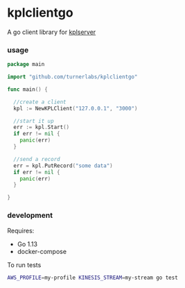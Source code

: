 # kplclientgo

A go client library for [kplserver](https://github.com/turnerlabs/kplserver)


### usage

```go
package main

import "github.com/turnerlabs/kplclientgo"

func main() {

  //create a client
  kpl := NewKPLClient("127.0.0.1", "3000")

  //start it up
  err := kpl.Start()
  if err != nil {
    panic(err)
  }

  //send a record
  err = kpl.PutRecord("some data")
  if err != nil {
    panic(err)
  }

}
```

### development

Requires:
- Go 1.13
- docker-compose

To run tests

```sh
AWS_PROFILE=my-profile KINESIS_STREAM=my-stream go test
```